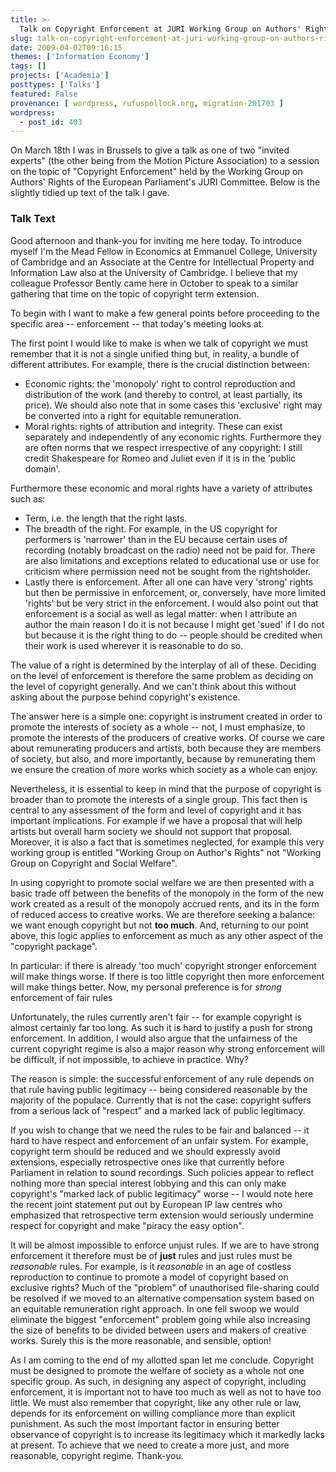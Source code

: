 ```yaml
---
title: >-
  Talk on Copyright Enforcement at JURI Working Group on Authors' Rights
slug: talk-on-copyright-enforcement-at-juri-working-group-on-authors-rights
date: 2009-04-02T09:16:15
themes: ['Information Economy']
tags: []
projects: ['Academia']
posttypes: ['Talks']
featured: False
provenance: [ wordpress, rufuspollock.org, migration-201703 ]
wordpress:
  - post_id: 403
---
```


On March 18th I was in Brussels to give a talk as one of two "invited experts" (the other being from the Motion Picture Association) to a session on the topic of "Copyright Enforcement" held by the Working Group on Authors' Rights of the European Parliament's JURI Committee. Below is the slightly tidied up text of the talk I gave.

### Talk Text

Good afternoon and thank-you for inviting me here today. To introduce myself I'm the Mead Fellow in Economics at Emmanuel College, University of Cambridge and an Associate at the Centre for Intellectual Property and Information Law also at the University of Cambridge. I believe that my colleague Professor Bently came here in October to speak to a similar gathering that time on the topic of copyright term extension.

To begin with I want to make a few general points before proceeding to the specific area -- enforcement -- that today's meeting looks at.

The first point I would like to make is when we talk of copyright we must remember that it is not a single unified thing but, in reality, a bundle of different attributes. For example, there is the crucial distinction between:

  * Economic rights: the 'monopoly' right to control reproduction and distribution of the work (and thereby to control, at least partially, its price). We should also note that in some cases this 'exclusive' right may be converted into a right for equitable remuneration.
  * Moral rights: rights of attribution and integrity. These can exist separately and independently of any economic rights. Furthermore they are often norms that we respect irrespective of any copyright: I still credit Shakespeare for Romeo and Juliet even if it is in the 'public domain'.

Furthermore these economic and moral rights have a variety of attributes such as:

  * Term, i.e. the length that the right lasts.
  * The breadth of the right. For example, in the US copyright for performers is 'narrower' than in the EU because certain uses of recording (notably broadcast on the radio) need not be paid for. There are also limitations and exceptions related to educational use or use for criticism where permission need not be sought from the rightsholder.
  * Lastly there is enforcement. After all one can have very 'strong' rights but then be permissive in enforcement, or, conversely, have more limited 'rights' but be very strict in the enforcement. I would also point out that enforcement is a social as well as legal matter: when I attribute an author the main reason I do it is not because I might get 'sued' if I do not but because it is the right thing to do -- people should be credited when their work is used wherever it is reasonable to do so.
  
The value of a right is determined by the interplay of all of these.  Deciding on the level of enforcement is therefore the same problem as deciding on the level of copyright generally. And we can't think about this without asking about the purpose behind copyright's existence.

The answer here is a simple one: copyright is instrument created in order to promote the interests of society as a whole -- not, I must emphasize, to promote the interests of the producers of creative works. Of course we care about remunerating producers and artists, both because they are members of society, but also, and more importantly, because by remunerating them we ensure the creation of more works which society as a whole can enjoy.

Nevertheless, it is essential to keep in mind that the purpose of copyright is broader than to promote the interests of a single group. This fact then is central to any assessment of the form and level of copyright and it has important implications. For example if we have a proposal that will help artists but overall harm society we should not support that proposal. Moreover, it is also a fact that is sometimes neglected, for example this very working group is entitled "Working Group on Author's Rights" not "Working Group on Copyright and Social Welfare".

In using copyright to promote social welfare we are then presented with a basic trade off between the benefits of the monopoly in the form of the new work created as a result of the monopoly accrued rents, and its in the form of reduced access to creative works. We are therefore seeking a balance: we want enough copyright but not **too much**. And, returning to our point above, this logic applies to enforcement as much as any other aspect of the "copyright package".

In particular: if there is already 'too much' copyright stronger enforcement will make things worse. If there is too little copyright then more enforcement will make things better. Now, my personal preference is for *strong* enforcement of fair rules

Unfortunately, the rules currently aren't fair -- for example copyright is almost certainly far too long. As such it is hard to justify a push for strong enforcement. In addition, I would also argue that the unfairness of the current copyright regime is also a major reason why strong enforcement will be difficult, if not impossible, to achieve in practice. Why?

The reason is simple: the successful enforcement of any rule depends on that rule having public legitimacy -- being considered reasonable by the majority of the populace. Currently that is not the case: copyright suffers from a serious lack of "respect" and a marked lack of public legitimacy.

If you wish to change that we need the rules to be fair and balanced -- it hard to have respect and enforcement of an unfair system. For example, copyright term should be reduced and we should expressly avoid extensions, especially retrospective ones like that currently before Parliament in relation to sound recordings. Such policies appear to reflect nothing more than special interest lobbying and this can only make copyright's "marked lack of public legitimacy" worse -- I would note here the recent joint statement put out by European IP law centres who emphasized that retrospective term extension would seriously undermine respect for copyright and make "piracy the easy option".

It will be almost impossible to enforce unjust rules. If we are to have strong enforcement it therefore must be of **just** rules and just rules must be *reasonable* rules. For example, is it *reasonable* in an age of costless reproduction to continue to promote a model of copyright based on exclusive rights? Much of the "problem" of unauthorised file-sharing could be resolved if we moved to an alternative compensation system based on an equitable remuneration right approach. In one fell swoop we would eliminate the biggest "enforcement" problem going while also increasing the size of benefits to be divided between users and makers of creative works. Surely this is the more reasonable, and sensible, option!

As I am coming to the end of my allotted span let me conclude. Copyright must be designed to promote the welfare of society as a whole not one specific group. As such, in designing any aspect of copyright, including enforcement, it is important not to have too much as well as not to have too little. We must also remember that copyright, like any other rule or law, depends for its enforcement on willing compliance more than explicit punishment. As such the most important factor in ensuring better observance of copyright is to increase its legitimacy which it markedly lacks at present. To achieve that we need to create a more just, and more reasonable, copyright regime. Thank-you.


